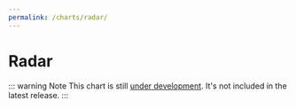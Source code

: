 ```yaml
---
permalink: /charts/radar/
---
```


# Radar <Badge type="warning" vertical="top" text="Under Development" />

::: warning Note
This chart is still [under development](/development/roadmap/). It's not included in the latest release.
:::
